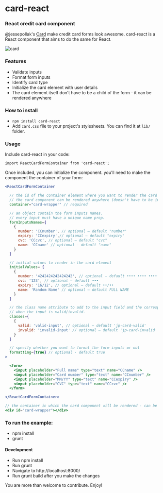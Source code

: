 # card-react

### React credit card component

@jessepollak's [Card](http://github.com/jessepollak/card) make credit card forms look awesome.
card-react is a React component that aims to do the same for React.

![card](http://i.imgur.com/qG3TenO.gif)

### Features

  - Validate inputs
  - Format form inputs
  - Identify card type
  - Initialize the card element with user details
  - The card element itself don't have to be a child of the form - it can be rendered anywhere

### How to install

 - `npm install card-react`
 - Add `card.css` file to your project's stylesheets. You can find it at `lib/` folder.

### Usage

Include card-react in your code:

```html
import ReactCardFormContainer from 'card-react';
```

Once included, you can initialize the component. you'll need to make the component the container of your form:

```jsx
<ReactCardFormContainer

  // the id of the container element where you want to render the card element.
  // the card component can be rendered anywhere (doesn't have to be in ReactCardFormContainer).
  container="card-wrapper" // required

  // an object contain the form inputs names.
  // every input must have a unique name prop.
  formInputsNames={
    {
      number: 'CCnumber', // optional — default "number"
      expiry: 'CCexpiry',// optional — default "expiry"
      cvc: 'CCcvc', // optional — default "cvc"
      name: 'CCname' // optional - default "name"
    }
  }

  // initial values to render in the card element
  initialValues= {
    {
      number: '4242424242424242', // optional — default •••• •••• •••• ••••
      cvc: '123', // optional — default •••
      expiry: '16/12', // optional — default ••/••
      name: 'Random Name' // optional — default FULL NAME
    }
  }

  // the class name attribute to add to the input field and the corresponding part of the card element,
  // when the input is valid/invalid.
  classes={
    {
      valid: 'valid-input', // optional — default 'jp-card-valid'
      invalid: 'invalid-input' // optional — default 'jp-card-invalid'
    }
  }

  // specify whether you want to format the form inputs or not
  formatting={true} // optional - default true
>

  <form>
    <input placeholder="Full name" type="text" name="CCname" />
    <input placeholder="Card number" type="text" name="CCnumber" />
    <input placeholder="MM/YY" type="text" name="CCexpiry" />
    <input placeholder="CVC" type="text" name="CCcvc" />
  </form>

</ReactCardFormContainer>

// the container in which the card component will be rendered - can be anywhere in the DOM
<div id="card-wrapper"></div>

```

### To run the example:

  - npm install
  - grunt

#### Development

  - Run npm install
  - Run grunt
  - Navigate to http://localhost:8000/
  - Run grunt build after you make the changes

You are more than welcome to contribute. Enjoy!

